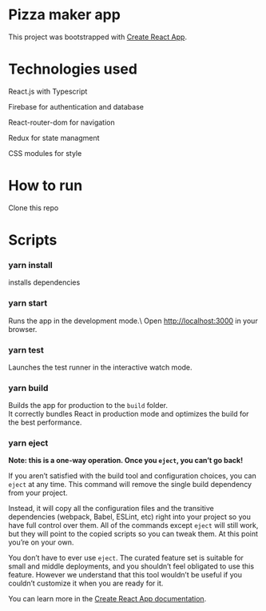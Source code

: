 # Pizza maker app

This project was bootstrapped with [Create React App](https://github.com/facebook/create-react-app).

# Technologies used

React.js with Typescript

Firebase for authentication and database

React-router-dom for navigation

Redux for state managment

CSS modules for style

# How to run

Clone this repo

# Scripts
### yarn install 

installs dependencies

### yarn start 

Runs the app in the development mode.\ 
Open [http://localhost:3000](http://localhost:3000) in your browser.

### yarn test

Launches the test runner in the interactive watch mode.

### yarn build

Builds the app for production to the `build` folder.\
It correctly bundles React in production mode and optimizes the build for the best performance.

### yarn eject

**Note: this is a one-way operation. Once you `eject`, you can’t go back!**

If you aren’t satisfied with the build tool and configuration choices, you can `eject` at any time. This command will remove the single build dependency from your project.

Instead, it will copy all the configuration files and the transitive dependencies (webpack, Babel, ESLint, etc) right into your project so you have full control over them. All of the commands except `eject` will still work, but they will point to the copied scripts so you can tweak them. At this point you’re on your own.

You don’t have to ever use `eject`. The curated feature set is suitable for small and middle deployments, and you shouldn’t feel obligated to use this feature. However we understand that this tool wouldn’t be useful if you couldn’t customize it when you are ready for it.

You can learn more in the [Create React App documentation](https://facebook.github.io/create-react-app/docs/getting-started).